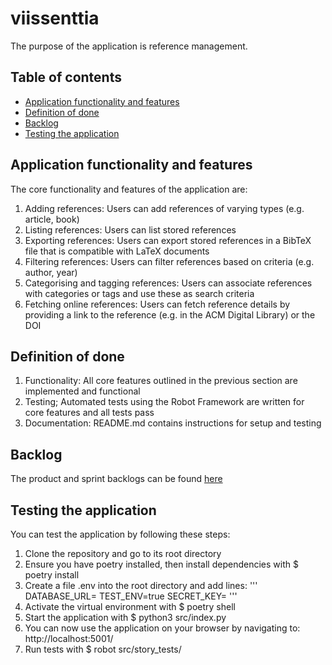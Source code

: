 # viissenttia

The purpose of the application is reference management.


## Table of contents
- [Application functionality and features](#application-functionality-and-features)
- [Definition of done](#definition-of-done)
- [Backlog](#backlog)
- [Testing the application](#testing-the-application)


## Application functionality and features

The core functionality and features of the application are:

1. Adding references: Users can add references of varying types (e.g. article, book) 
2. Listing references: Users can list stored references
3. Exporting references: Users can export stored references in a BibTeX file that is compatible with LaTeX documents
4. Filtering references: Users can filter references based on criteria (e.g. author, year)
5. Categorising and tagging references: Users can associate references with categories or tags and use these as search criteria
6. Fetching online references: Users can fetch reference details by providing a link to the reference (e.g. in the ACM Digital Library) or the DOI 


## Definition of done

1. Functionality: All core features outlined in the previous section are implemented and functional
2. Testing; Automated tests using the Robot Framework are written for core features and all tests pass
3. Documentation: README.md contains instructions for setup and testing


## Backlog

The product and sprint backlogs can be found [here](https://helsinkifi-my.sharepoint.com/:x:/g/personal/juzturun_ad_helsinki_fi/ETudBp6OxL5GlwRVfpZgC8cBuwzMSGh-2SWFHwJBbWLTJA?e=7TnnLh)


## Testing the application

You can test the application by following these steps: 
1. Clone the repository and go to its root directory
2. Ensure you have poetry installed, then install dependencies with $ poetry install
3. Create a file .env into the root directory and add lines:
'''
DATABASE_URL=<path-to-database>
TEST_ENV=true
SECRET_KEY=<your-secret-key>
'''
4. Activate the virtual environment with $ poetry shell
5. Start the application with $ python3 src/index.py 
6. You can now use the application on your browser by navigating to: http://localhost:5001/
7. Run tests with $ robot src/story_tests/

